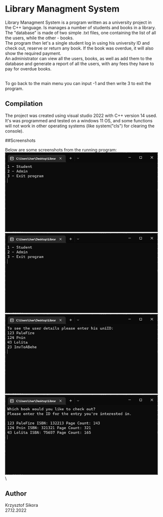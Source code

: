 # Library Managment System

Library Managment System is a program written as a university project in the C++ language. Is manages a number of students and books in a library. The "database" is made of two simple .txt files, one containing the list of all the users, while the other - books. \
The program then let's a single student log in using his university ID and check out, reserve or return any book. If the book was overdue, it will also show the required payment. \
An administrator can view all the users, books, as well as add them to the database and generate a report of all the users, with any fees they have to pay for overdue books.

\
To go back to the main menu you can input -1 and then write 3 to exit the program.
## Compilation

The project was created using visual studio 2022 with C++ version 14 used. \
It's was programmed and tested on a windows 11 OS, and some functions will not work in other operating systems (like system("cls") for clearing the console).

##Screenshots

Below are some screenshots from the running program:
![Main menu](/screenshots/main_menu.png?raw=true "Main Menu") \
![Admin menu](/screenshots/admin_menu.png?raw=true "Admin Menu") \
![View books](/screenshots/view_books.png?raw=true "View books") \
![Checkout book](/screenshots/checkout_book.png?raw=true "Checkout book") \


## Author
Krzysztof Sikora\
27.12.2022
